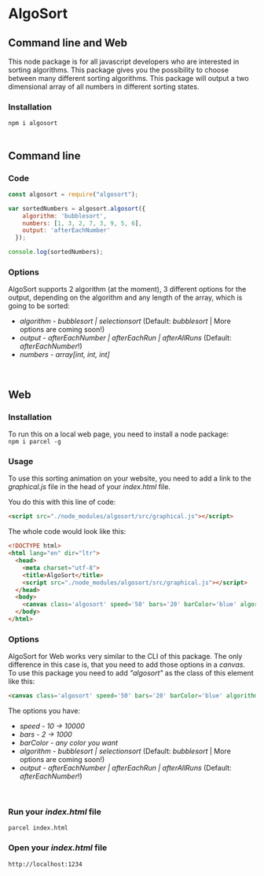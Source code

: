 # AlgoSort

## Command line and Web

This node package is for all javascript developers who are interested in sorting algorithms. This package gives you the possibility to choose between many different sorting algorithms. This package will output a two dimensional array of all numbers in different sorting states. <br>

### Installation
`npm i algosort` <br><br>

## Command line

### Code
```javascript
const algosort = require("algosort");

var sortedNumbers = algosort.algosort({
    algorithm: 'bubblesort',
    numbers: [1, 3, 2, 7, 3, 9, 5, 6],
    output: 'afterEachNumber'
  });

console.log(sortedNumbers);
```

### Options

AlgoSort supports 2 algorithm (at the moment), 3 different options for the output, depending on the algorithm and any length of the array, which is going to be sorted:

* *algorithm* - _bubblesort | selectionsort_ (Default: _bubblesort_ | More options are coming soon!)
* *output* - _afterEachNumber | afterEachRun | afterAllRuns_ (Default: _afterEachNumber_!)
* *numbers* - _array[int, int, int]_
<br>

## Web
### Installation
To run this on a local web page, you need to install a node package: <br>
`npm i parcel -g` <br>

### Usage
To use this sorting animation on your website, you need to add a link to the _graphical.js_ file in the head of your _index.html_ file. <br>

You do this with this line of code: <br>
```html
<script src="./node_modules/algosort/src/graphical.js"></script>
```

The whole code would look like this:
```html
<!DOCTYPE html>
<html lang="en" dir="ltr">
  <head>
    <meta charset="utf-8">
    <title>AlgoSort</title>
    <script src="./node_modules/algosort/src/graphical.js"></script>
  </head>
  <body>
    <canvas class='algosort' speed='50' bars='20' barColor='blue' algorithm='selectionsort' output='afterEachNumber' width='1000px' height='250px'></canvas>
  </body>
</html>
```

### Options

AlgoSort for Web works very similar to the CLI of this package. The only difference in this case is, that you need to add those options in a _canvas_. <br>
To use this package you need to add _"algosort"_ as the class of this element like this:
```html
<canvas class='algosort' speed='50' bars='20' barColor='blue' algorithm='selectionsort' output='afterEachNumber' width='1000px' height='250px'></canvas>
```

The options you have: <br>
* *speed* - _10 -> 10000_
* *bars* - _2 -> 1000_
* *barColor* - _any color you want_
* *algorithm* - _bubblesort | selectionsort_ (Default: _bubblesort_ | More options are coming soon!)
* *output* - _afterEachNumber | afterEachRun | afterAllRuns_ (Default: _afterEachNumber_!)
<br>

### Run your _index.html_ file
`parcel index.html`

### Open your _index.html_ file
`http://localhost:1234`
